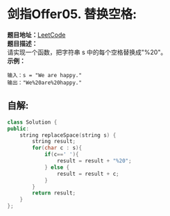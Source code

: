 # 剑指Offer05. 替换空格:
**题目地址：**[LeetCode](https://leetcode-cn.com/problems/ti-huan-kong-ge-lcof/)    
**题目描述：**  
请实现一个函数，把字符串 s 中的每个空格替换成"%20"。  
**示例：**  
```
输入：s = "We are happy."
输出："We%20are%20happy."
```

## 自解:  
```cpp
class Solution {
public:
    string replaceSpace(string s) {
        string result;
        for(char c : s){
            if(c==' '){
                result = result + "%20";
            } else {
                result = result + c;
            }
        }
        return result;
    }
};
```